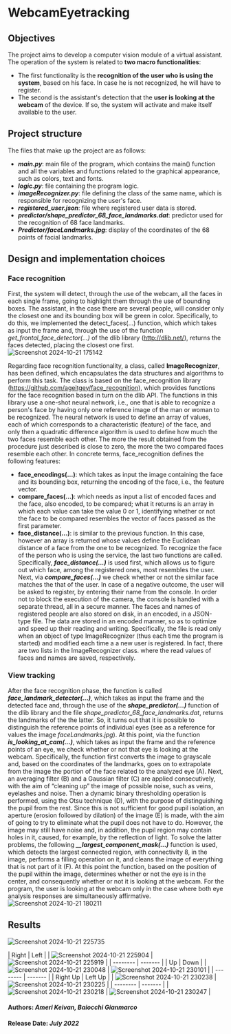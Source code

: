 # WebcamEyetracking

## Objectives
The project aims to develop a computer vision module of a virtual assistant. The operation of the system is related to **two macro functionalities**:
- The first functionality is the **recognition of the user who is using the system**, based on his face. In case he is not recognized, he will have to register.
- The second is the assistant's detection that the **user is looking at the webcam** of the device. If so, the system will activate and make itself available to the user.

## Project structure
The files that make up the project are as follows:
- ***main.py***: main file of the program, which contains the main() function and all the variables and functions related to the graphical appearance, such as colors, text and fonts.
- ***logic.py***: file containing the program logic.
- ***imageRecognizer.py***: file defining the class of the same name, which is responsible for recognizing the user's face.
- ***registered_user.json***: file where registered user data is stored.
- ***predictor/shape_predictor_68_face_landmarks.dat***: predictor used for the recognition of 68 face landmarks.
- ***Predictor/faceLandmarks.jpg***: display of the coordinates of the 68 points of facial landmarks.

## Design and implementation choices
### Face recognition
First, the system will detect, through the use of the webcam, all the faces in each single frame, going to highlight them through the use of bounding boxes. The assistant, in the case there are several people, will consider only the closest one and its bounding box will be green in color.
Specifically, to do this, we implemented the detect_faces(...) function, which which takes as input the frame and, through the use of the function *get_frontal_face_detector(...)* of the dlib library (http://dlib.net/), returns the faces detected, placing the closest one first.
![Screenshot 2024-10-21 175142](https://github.com/user-attachments/assets/d255526b-bdf5-4567-86a8-84385e4e78f2)

Regarding face recognition functionality, a class, called **ImageRecognizer**, has been defined, which encapsulates the data structures and algorithms to perform this task. The class is based on the face_recognition library (https://github.com/ageitgey/face_recognition), which provides functions for the face recognition based in turn on the dlib API.
The functions in this library use a one-shot neural network, i.e., one that is able to recognize a person's face by having only one reference image of the man or woman to be recognized. The neural network is used to define an array of values, each of which corresponds to a characteristic (feature) of the face, and only then a quadratic difference algorithm is used to define how much the two faces resemble each other. The more the result obtained from the procedure just described is close to zero, the more the two compared faces resemble each other. In concrete terms, face_recognition defines the following features:
- **face_encodings(...)**: which takes as input the image containing the face and its bounding box, returning the encoding of the face, i.e., the feature vector. 
- **compare_faces(...)**: which needs as input a list of encoded faces and the face, also encoded, to be compared; what it returns is an array in which each value can take the value 0 or 1, identifying whether or not the face to be compared resembles the vector of faces passed as the first parameter.
- **face_distance(...)**: is similar to the previous function. In this case, however an array is returned whose values define the Euclidean distance of a face from the one to be recognized.
To recognize the face of the person who is using the service, the last two functions are called. Specifically, ***face_distance(...)*** is used first, which allows us to figure out which face, among the registered ones, most resembles the user. Next, via ***compare_faces(...)*** we check whether or not the similar face matches the that of the user. In case of a negative outcome, the user will be asked to register, by entering their name from the console. In order not to block the execution of the camera, the console is handled with a separate thread, all in a secure manner.
The faces and names of registered people are also stored on disk, in an encoded, in a JSON-type file. The data are stored in an encoded manner, so as to optimize and speed up their reading and writing.
Specifically, the file is read only when an object of type ImageRecognizer (thus each time the program is started) and modified each time a a new user is registered. In fact, there are two lists in the ImageRecognizer class. where the read values of faces and names are saved, respectively.

### View tracking
After the face recognition phase, the function is called ***face_landmark_detector(...)***, which takes as input the frame and the detected face and, through the use of the ***shape_predictor(...)*** function of the dlib library and the file *shape_predictor_68_face_landmarks.dat*, returns the landmarks of the the latter. So, it turns out that it is possible to distinguish the reference points of individual eyes (see as a reference for values the image *faceLandmarks.jpg*).
At this point, via the function ***is_looking_at_cam(...)***, which takes as input the frame and the reference points of an eye, we check whether or not that eye is looking at the webcam.
Specifically, the function first converts the image to grayscale and, based on the coordinates of the landmarks, goes on to extrapolate from the image the portion of the face related to the analyzed eye (A). Next, an averaging filter (B) and a Gaussian filter (C) are applied consecutively, with the aim of “cleaning up” the image of possible noise, such as veins, eyelashes and noise. Then a dynamic binary thresholding operation is performed, using the Otsu technique (D), with the purpose of distinguishing the pupil from the rest. 
Since this is not sufficient for good pupil isolation, an aperture (erosion followed by dilation) of the image (E) is made, with the aim of going to try to eliminate what the pupil does not have to do. However, the image may still have noise and, in addition, the pupil region may contain holes in it, caused, for example, by the reflection of light. To solve the latter problems, the following ***__largest_component_mask(...)*** function is used, which detects the largest connected region, with connectivity 8, in the image, performs a filling operation on it, and cleans the image of everything that is not part of it (F). 
At this point the function, based on the position of the pupil within the image, determines whether or not the eye is in the center, and consequently whether or not it is looking at the webcam.
For the program, the user is looking at the webcam only in the case where both eye analysis responses are simultaneously affirmative.
![Screenshot 2024-10-21 180211](https://github.com/user-attachments/assets/453bf44d-45ef-44aa-9298-e14b96cf8bcb)

## Results
![Screenshot 2024-10-21 225735](https://github.com/user-attachments/assets/8563dd1c-5dc6-462b-9c3c-a6b24160ccf1)

| Right | Left |
| ![Screenshot 2024-10-21 225904](https://github.com/user-attachments/assets/f3e7ea60-215d-4d60-8fd9-16d20d84eca8) | ![Screenshot 2024-10-21 225919](https://github.com/user-attachments/assets/a94797a8-968b-4dd7-9ad2-d7e7243abd99) |
| -------- | ------- |
| Up | Down |
| ![Screenshot 2024-10-21 230048](https://github.com/user-attachments/assets/2034ee46-f0e3-408c-9810-41f4107f85ef) | ![Screenshot 2024-10-21 230101](https://github.com/user-attachments/assets/d0524aa8-8fe6-4e2f-a923-34c56a568fad) |
| -------- | ------- |
| Right Up | Left Up |
| ![Screenshot 2024-10-21 230238](https://github.com/user-attachments/assets/2d58cc40-992b-48f9-9d7d-76920ccfa8c8) | ![Screenshot 2024-10-21 230225](https://github.com/user-attachments/assets/b53e8f64-8461-4e63-aa0f-a4b0b219c3c8) |
| -------- | ------- |
| ![Screenshot 2024-10-21 230218](https://github.com/user-attachments/assets/dad15b8a-cc77-4a78-8109-c6ec476bf3bb) | ![Screenshot 2024-10-21 230247](https://github.com/user-attachments/assets/7ea6b009-d8cd-48fd-8273-648dadcc5677) |



#### Authors: *Ameri Keivan, Baiocchi Gianmarco*
#### Release Date: *July 2022*

